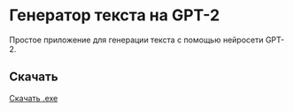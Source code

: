 # Генератор текста на GPT-2

Простое приложение для генерации текста с помощью нейросети GPT-2.

## Скачать
[Скачать .exe](https://github.com/RomanSeledtsov/text_generator_practice/releases/latest)


